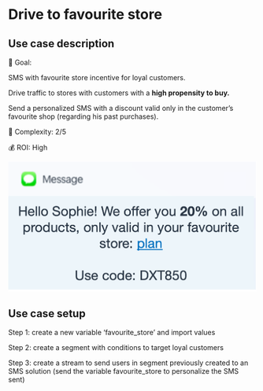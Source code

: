 # Drive to favourite store

## Use case description

🎯 Goal:

SMS with favourite store incentive for loyal customers.

Drive traffic to stores with customers with a **high propensity to buy.**

Send a personalized SMS with a discount valid only in the customer’s favourite shop (regarding his past purchases).

🔧 Complexity: 2/5

💰 ROI: High

![](../../.gitbook/assets/sms.png)

## Use case setup

Step 1: create a new variable ‘favourite\_store’ and import values

Step 2: create a segment with conditions to target loyal customers

Step 3: create a stream to send users in segment previously created to an SMS solution (send the variable favourite\_store to personalize the SMS sent)
